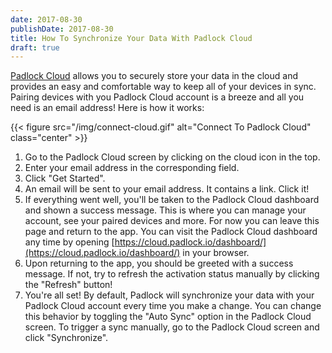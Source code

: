 ```yaml
---
date: 2017-08-30
publishDate: 2017-08-30
title: How To Synchronize Your Data With Padlock Cloud
draft: true
---
```


[Padlock Cloud](https://cloud.padlock.io) allows you to securely store your
data in the cloud and provides an easy and comfortable way to keep all of your
devices in sync. Pairing devices with you Padlock Cloud account is a breeze
and all you need is an email address! Here is how it works:

{{< figure src="/img/connect-cloud.gif" alt="Connect To Padlock Cloud" class="center" >}}

1. Go to the Padlock Cloud screen by clicking on the cloud icon in the top.
2. Enter your email address in the corresponding field.
3. Click "Get Started".
4. An email will be sent to your email address. It contains a link. Click it!
5. If everything went well, you'll be taken to the Padlock Cloud dashboard and
   shown a success message. This is where you can manage your account, see your
   paired devices and more. For now you can leave this page and return to the app.
   You can visit the Padlock Cloud dashboard any time by opening
   [https://cloud.padlock.io/dashboard/](https://cloud.padlock.io/dashboard/) in
   your browser.
6. Upon returning to the app, you should be greeted with a success message. If
   not, try to refresh the activation status manually by clicking the "Refresh"
   button!
7. You're all set! By default, Padlock will synchronize your data with your
   Padlock Cloud account every time you make a change. You can change this
   behavior by toggling the "Auto Sync" option in the Padlock Cloud screen. To
   trigger a sync manually, go to the Padlock Cloud screen and click
   "Synchronize".

